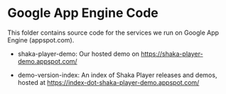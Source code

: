 # Google App Engine Code

This folder contains source code for the services we run on Google App Engine
(appspot.com).

 - shaka-player-demo: Our hosted demo on https://shaka-player-demo.appspot.com/

 - demo-version-index: An index of Shaka Player releases and demos, hosted at
                       https://index-dot-shaka-player-demo.appspot.com/
